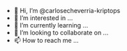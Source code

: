- 👋 Hi, I’m @carlosecheverria-kriptops
- 👀 I’m interested in ...
- 🌱 I’m currently learning ...
- 💞️ I’m looking to collaborate on ...
- 📫 How to reach me ...

<!---
carlosecheverria-kriptops/carlosecheverria-kriptops is a ✨ special ✨ repository because its `README.md` (this file) appears on your GitHub profile.
You can click the Preview link to take a look at your changes.
--->
